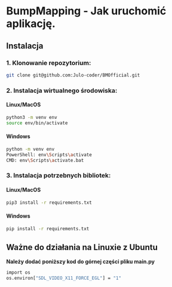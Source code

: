 # BumpMapping - Jak uruchomić aplikację.

## Instalacja

### 1. **Klonowanie repozytorium:**

```bash
git clone git@github.com:Julo-coder/BMOfficial.git
```

### 2. **Instalacja wirtualnego środowiska:**
#### Linux/MacOS
```bash
python3 -m venv env
source env/bin/activate
```

#### Windows
```bash
python -m venv env
PowerShell: env\Scripts\activate
CMD: env\Scripts\activate.bat
```

### 3. **Instalacja potrzebnych bibliotek:**
#### Linux/MacOS
```bash
pip3 install -r requirements.txt
```

#### Windows
```bash
pip install -r requirements.txt
```
## Ważne do działania na Linuxie z Ubuntu
**Należy dodać poniższy kod do górnej części pliku main.py**
```bash
import os
os.environ["SDL_VIDEO_X11_FORCE_EGL"] = "1"
```
